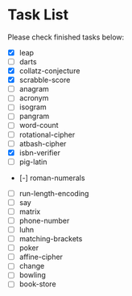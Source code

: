 # Task List
Please check finished tasks below:

- [x] leap
- [ ] darts
- [x] collatz-conjecture
- [x] scrabble-score
- [ ] anagram
- [ ] acronym
- [ ] isogram
- [ ] pangram
- [ ] word-count
- [ ] rotational-cipher
- [ ] atbash-cipher
- [x] isbn-verifier
- [ ] pig-latin
- [-] roman-numerals
- [ ] run-length-encoding
- [ ] say
- [ ] matrix
- [ ] phone-number
- [ ] luhn
- [ ] matching-brackets
- [ ] poker
- [ ] affine-cipher
- [ ] change
- [ ] bowling
- [ ] book-store
